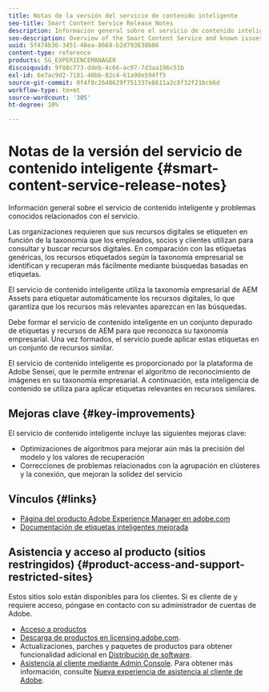 ```yaml
---
title: Notas de la versión del servicio de contenido inteligente
seo-title: Smart Content Service Release Notes
description: Información general sobre el servicio de contenido inteligente y problemas conocidos relacionados con el servicio.
seo-description: Overview of the Smart Content Service and known issues around the service.
uuid: 5f474b36-3451-48ea-8669-b2d793638b06
content-type: reference
products: SG_EXPERIENCEMANAGER
discoiquuid: 9f88c773-ddeb-4c66-ac07-7d3aa196c51b
exl-id: 6e7ac9d2-7181-48bb-82c4-61a90e594ff5
source-git-commit: 0f4f8c2640629f751337e8611a2c8f32f21bcb6d
workflow-type: tm+mt
source-wordcount: '305'
ht-degree: 10%

---
```


# Notas de la versión del servicio de contenido inteligente {#smart-content-service-release-notes}

Información general sobre el servicio de contenido inteligente y problemas conocidos relacionados con el servicio.

Las organizaciones requieren que sus recursos digitales se etiqueten en función de la taxonomía que los empleados, socios y clientes utilizan para consultar y buscar recursos digitales. En comparación con las etiquetas genéricas, los recursos etiquetados según la taxonomía empresarial se identifican y recuperan más fácilmente mediante búsquedas basadas en etiquetas.

El servicio de contenido inteligente utiliza la taxonomía empresarial de AEM Assets para etiquetar automáticamente los recursos digitales, lo que garantiza que los recursos más relevantes aparezcan en las búsquedas.

Debe formar el servicio de contenido inteligente en un conjunto depurado de etiquetas y recursos de AEM para que reconozca su taxonomía empresarial. Una vez formados, el servicio puede aplicar estas etiquetas en un conjunto de recursos similar.

El servicio de contenido inteligente es proporcionado por la plataforma de Adobe Sensei, que le permite entrenar el algoritmo de reconocimiento de imágenes en su taxonomía empresarial. A continuación, esta inteligencia de contenido se utiliza para aplicar etiquetas relevantes en recursos similares.

## Mejoras clave {#key-improvements}

El servicio de contenido inteligente incluye las siguientes mejoras clave:

* Optimizaciones de algoritmos para mejorar aún más la precisión del modelo y los valores de recuperación
* Correcciones de problemas relacionados con la agrupación en clústeres y la conexión, que mejoran la solidez del servicio

## Vínculos {#links}

* [Página del producto Adobe Experience Manager en adobe.com](https://www.adobe.com/marketing-cloud/experience-manager.html)
* [Documentación de etiquetas inteligentes mejorada](/help/assets/enhanced-smart-tags.md)

## Asistencia y acceso al producto (sitios restringidos) {#product-access-and-support-restricted-sites}

Estos sitios solo están disponibles para los clientes. Si es cliente de y requiere acceso, póngase en contacto con su administrador de cuentas de Adobe.

* [Acceso a productos](https://login.experiencecloud.adobe.com/exc-content/login.html)
* [Descarga de productos en licensing.adobe.com](https://licensing.adobe.com/).
* Actualizaciones, parches y paquetes de productos para obtener funcionalidad adicional en [Distribución de software](https://experience.adobe.com/#/downloads/content/software-distribution/es/aem.html).
* [Asistencia al cliente mediante Admin Console](https://adminconsole.adobe.com/). Para obtener más información, consulte [Nueva experiencia de asistencia al cliente de Adobe](https://experienceleague.adobe.com/docs/customer-one/using/home.html).
